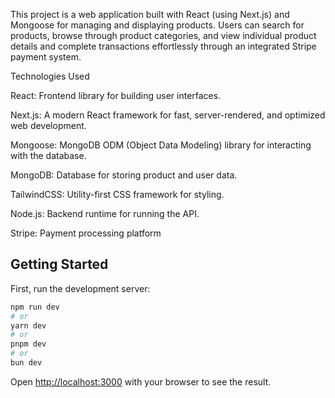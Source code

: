 This project is a web application built with React (using Next.js) and Mongoose for managing and displaying products. Users can search for products, browse through product categories, and view individual product details and complete transactions effortlessly through an integrated Stripe payment system.


Technologies Used

React: Frontend library for building user interfaces.

Next.js: A modern React framework for fast, server-rendered, and optimized web development.

Mongoose: MongoDB ODM (Object Data Modeling) library for interacting with the database.

MongoDB: Database for storing product and user data.

TailwindCSS: Utility-first CSS framework for styling.

Node.js: Backend runtime for running the API.

Stripe: Payment processing platform



## Getting Started

First, run the development server:

```bash
npm run dev
# or
yarn dev
# or
pnpm dev
# or
bun dev
```

Open [http://localhost:3000](http://localhost:3000) with your browser to see the result.



